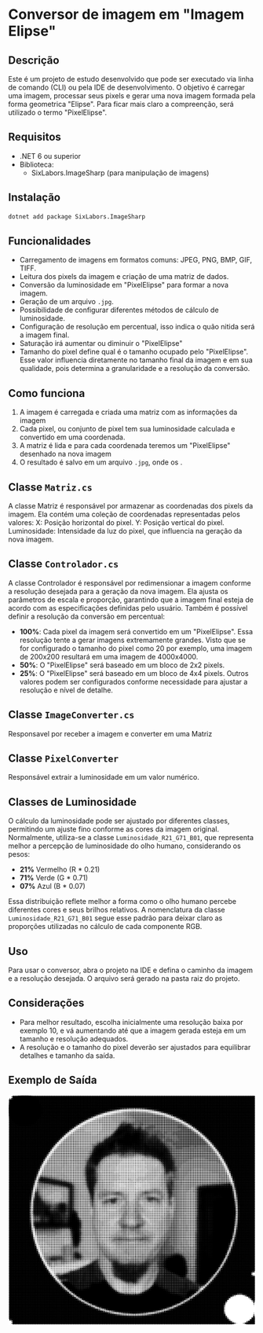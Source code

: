 # Conversor de imagem em "Imagem Elipse"

## Descrição

Este é um projeto de estudo desenvolvido que pode ser executado via linha de comando (CLI) ou pela IDE de desenvolvimento. 
O objetivo é carregar uma imagem, processar seus pixels e gerar uma nova imagem formada pela forma geometrica "Elipse".
Para ficar mais claro a compreenção, será utilizado o termo "PixelElipse".


## Requisitos

- .NET 6 ou superior
- Biblioteca:
  - SixLabors.ImageSharp (para manipulação de imagens)

## Instalação

```bash
dotnet add package SixLabors.ImageSharp
```

## Funcionalidades

- Carregamento de imagens em formatos comuns: JPEG, PNG, BMP, GIF, TIFF.
- Leitura dos pixels da imagem e criação de uma matriz de dados.
- Conversão da luminosidade em "PixelElipse" para formar a nova imagem.
- Geração de um arquivo `.jpg`.
- Possibilidade de configurar diferentes métodos de cálculo de luminosidade.
- Configuração de resolução em percentual, isso indica o quão nitida será a imagem final.
- Saturação irá aumentar ou diminuir o "PixelElipse"
- Tamanho do pixel define qual é o tamanho ocupado pelo "PixelElipse". Esse valor influencia diretamente no tamanho final da imagem e em sua qualidade, pois determina a granularidade e a resolução da conversão.


## Como funciona

1. A imagem é carregada e criada uma matriz com as informações da imagem
2. Cada pixel, ou conjunto de pixel tem sua luminosidade calculada e convertido em uma coordenada.
3. A matriz é lida e para cada coordenada teremos um "PixelElipse" desenhado na nova imagem
4. O resultado é salvo em um arquivo `.jpg`, onde os .


## Classe `Matriz.cs`
A classe Matriz é responsável por armazenar as coordenadas dos pixels da imagem. Ela contém uma coleção de coordenadas representadas pelos valores:
X: Posição horizontal do pixel.
Y: Posição vertical do pixel.
Luminosidade: Intensidade da luz do pixel, que influencia na geração da nova imagem.

## Classe `Controlador.cs`
A classe Controlador é responsável por redimensionar a imagem conforme a resolução desejada para a geração da nova imagem. Ela ajusta os parâmetros de escala e proporção, garantindo que a imagem final esteja de acordo com as especificações definidas pelo usuário.
Também é possível definir a resolução da conversão em percentual:
- **100%**: Cada pixel da imagem será convertido em um "PixelElipse". Essa resolução tente a gerar imagens extremamente grandes. Visto que se for configurado o tamanho do pixel como 20 por exemplo, uma imagem de 200x200 resultará em uma imagem de 4000x4000.
- **50%**: O "PixelElipse" será baseado em um bloco de 2x2 pixels.
- **25%**: O "PixelElipse" será baseado em um bloco de 4x4 pixels.
Outros valores podem ser configurados conforme necessidade para ajustar a resolução e nível de detalhe.


## Classe `ImageConverter.cs`
Responsavel por receber a imagem e converter em uma Matriz


## Classe `PixelConverter`
Responsável extrair a luminosidade em um valor numérico.


## Classes de Luminosidade

O cálculo da luminosidade pode ser ajustado por diferentes classes, permitindo um ajuste fino conforme as cores da imagem original. Normalmente, utiliza-se a classe `Luminosidade_R21_G71_B01`, que representa melhor a percepção de luminosidade do olho humano, considerando os pesos:

- **21%** Vermelho (R * 0.21)
- **71%** Verde (G * 0.71)
- **07%** Azul (B * 0.07)

Essa distribuição reflete melhor a forma como o olho humano percebe diferentes cores e seus brilhos relativos. A nomenclatura da classe `Luminosidade_R21_G71_B01` segue esse padrão para deixar claro as proporções utilizadas no cálculo de cada componente RGB.

## Uso

Para usar o conversor, abra o projeto na IDE e defina o caminho da imagem e a resolução desejada. O arquivo será gerado na pasta raiz do projeto.


## Considerações

- Para melhor resultado, escolha inicialmente uma resolução baixa por exemplo 10, e vá aumentando até que a imagem gerada esteja em um tamanho e resolução adequados.
- A resolução e o tamanho do pixel deverão ser ajustados para equilibrar detalhes e tamanho da saída.

## Exemplo de Saída

![Uma imagem simples poderia ser convertida em algo como](ImagemGerada.jpg)







